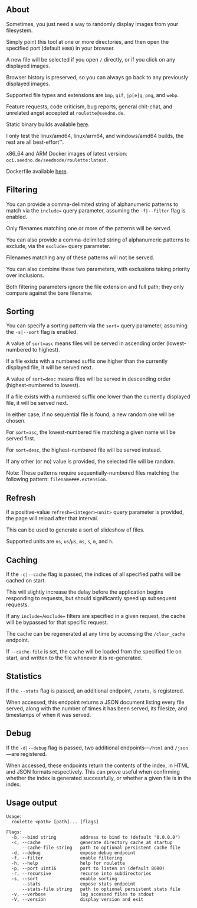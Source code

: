 ## About

Sometimes, you just need a way to randomly display images from your filesystem.

Simply point this tool at one or more directories, and then open the specified port (default `8080`) in your browser.

A new file will be selected if you open `/` directly, or if you click on any displayed images.

Browser history is preserved, so you can always go back to any previously displayed images.

Supported file types and extensions are `bmp`, `gif`, `jp[e]g`, `png`, and `webp`.

Feature requests, code criticism, bug reports, general chit-chat, and unrelated angst accepted at `roulette@seedno.de`.

Static binary builds available [here](https://cdn.seedno.de/builds/roulette).

I only test the linux/amd64, linux/arm64, and windows/amd64 builds, the rest are all best-effort™.

x86_64 and ARM Docker images of latest version: `oci.seedno.de/seednode/roulette:latest`.

Dockerfile available [here](https://git.seedno.de/seednode/docker-roulette).

## Filtering

You can provide a comma-delimited string of alphanumeric patterns to match via the `include=` query parameter, assuming the `-f|--filter` flag is enabled.

Only filenames matching one or more of the patterns will be served.

You can also provide a comma-delimited string of alphanumeric patterns to exclude, via the `exclude=` query parameter.

Filenames matching any of these patterns will not be served.

You can also combine these two parameters, with exclusions taking priority over inclusions.

Both filtering parameters ignore the file extension and full path; they only compare against the bare filename.

## Sorting

You can specify a sorting pattern via the `sort=` query parameter, assuming the `-s|--sort` flag is enabled.

A value of `sort=asc` means files will be served in ascending order (lowest-numbered to highest).

If a file exists with a numbered suffix one higher than the currently displayed file, it will be served next.

A value of `sort=desc` means files will be served in descending order (highest-numbered to lowest).

If a file exists with a numbered suffix one lower than the currently displayed file, it will be served next.

In either case, if no sequential file is found, a new random one will be chosen.

For `sort=asc`, the lowest-numbered file matching a given name will be served first.

For `sort=desc`, the highest-numbered file will be served instead.

If any other (or no) value is provided, the selected file will be random.

Note: These patterns require sequentially-numbered files matching the following pattern: `filename###.extension`.

## Refresh

If a positive-value `refresh=<integer><unit>` query parameter is provided, the page will reload after that interval.

This can be used to generate a sort of slideshow of files.

Supported units are `ns`, `us`/`µs`, `ms`, `s`, `m`, and `h`.

## Caching

If the `-c|--cache` flag is passed, the indices of all specified paths will be cached on start.

This will slightly increase the delay before the application begins responding to requests, but should significantly speed up subsequent requests.

If any `include=`/`exclude=` filters are specified in a given request, the cache will be bypassed for that specific request.

The cache can be regenerated at any time by accessing the `/clear_cache` endpoint.

If `--cache-file` is set, the cache will be loaded from the specified file on start, and written to the file whenever it is re-generated.

## Statistics

If the `--stats` flag is passed, an additional endpoint, `/stats`, is registered.

When accessed, this endpoint returns a JSON document listing every file served, along with the number of times it has been served, its filesize, and timestamps of when it was served.

## Debug
If the `-d|--debug` flag is passed, two additional endpoints—`/html` and `/json`—are registered.

When accessed, these endpoints return the contents of the index, in HTML and JSON formats respectively. This can prove useful when confirming whether the index is generated successfully, or whether a given file is in the index.

## Usage output
```
Usage:
  roulette <path> [path]... [flags]

Flags:
  -b, --bind string         address to bind to (default "0.0.0.0")
  -c, --cache               generate directory cache at startup
      --cache-file string   path to optional persistent cache file
  -d, --debug               expose debug endpoint
  -f, --filter              enable filtering
  -h, --help                help for roulette
  -p, --port uint16         port to listen on (default 8080)
  -r, --recursive           recurse into subdirectories
  -s, --sort                enable sorting
      --stats               expose stats endpoint
      --stats-file string   path to optional persistent stats file
  -v, --verbose             log accessed files to stdout
  -V, --version             display version and exit
```
